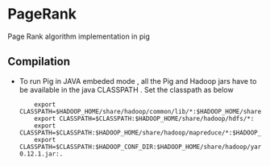 PageRank
========

Page Rank algorithm implementation in pig


Compilation
---------------
+  To run Pig in JAVA embeded mode , all the Pig and Hadoop jars have to be available in the java CLASSPATH . Set the classpath as below

           export CLASSPATH=$HADOOP_HOME/share/hadoop/common/lib/*:$HADOOP_HOME/share/hadoop/common/*:
           export CLASSPATH=$CLASSPATH:$HADOOP_HOME/share/hadoop/hdfs/*:
           export CLASSPATH=$CLASSPATH:$HADOOP_HOME/share/hadoop/mapreduce/*:$HADOOP_HOME/share/hadoop/https/*:
           export CLASSPATH=$CLASSPATH:$HADOOP_CONF_DIR:$HADOOP_HOME/share/hadoop/yarn/*:$PIG_HOME/pig-0.12.1.jar:.
